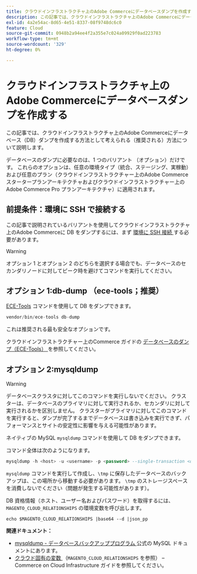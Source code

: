 ```yaml
---
title: クラウドインフラストラクチャ上のAdobe Commerceにデータベースダンプを作成する
description: この記事では、クラウドインフラストラクチャ上のAdobe Commerceにデータベース（DB）ダンプを作成する方法として考えられる（推奨される）方法について説明します。
exl-id: 4a2e54ac-8d65-4e51-8337-08f9748dc6c0
feature: Cloud
source-git-commit: 0948b2a94ee4f2a355e7c024a09929f0ad223783
workflow-type: tm+mt
source-wordcount: '329'
ht-degree: 0%

---
```


# クラウドインフラストラクチャ上のAdobe Commerceにデータベースダンプを作成する

この記事では、クラウドインフラストラクチャ上のAdobe Commerceにデータベース（DB）ダンプを作成する方法として考えられる（推奨される）方法について説明します。

データベースのダンプに必要なのは、1 つのバリアント （オプション）だけです。 これらのオプションは、任意の環境タイプ（統合、ステージング、実稼動）および任意のプラン（クラウドインフラストラクチャー上のAdobe Commerce スタータープランアーキテクチャおよびクラウドインフラストラクチャー上のAdobe Commerce Pro プランアーキテクチャ）に適用されます。

## 前提条件：環境に SSH で接続する

この記事で説明されているバリアントを使用してクラウドインフラストラクチャ上のAdobe Commerceに DB をダンプするには、まず [ 環境に SSH 接続 ](https://experienceleague.adobe.com/docs/commerce-cloud-service/user-guide/develop/secure-connections.html?lang=ja) する必要があります。

>[!WARNING]
>
>オプション 1 とオプション 2 のどちらを選択する場合でも、データベースのセカンダリノードに対してピーク時を避けてコマンドを実行してください。

## オプション 1:db-dump （**ece-tools；推奨**）

[ECE-Tools](https://experienceleague.adobe.com/docs/commerce-cloud-service/user-guide/dev-tools/ece-tools/update-package.html?lang=ja) コマンドを使用して DB をダンプできます。

```php
vendor/bin/ece-tools db-dump
```

これは推奨される最も安全なオプションです。

クラウドインフラストラクチャー上のCommerce ガイドの [ データベースのダンプ（ECE-Tools） ](https://experienceleague.adobe.com/docs/commerce-cloud-service/user-guide/develop/storage/database-dump.html?lang=ja) を参照してください。

## オプション 2:mysqldump

>[!WARNING]
>
>データベースクラスタに対してこのコマンドを実行しないでください。 クラスターは、データベースのプライマリに対して実行されるか、セカンダリに対して実行されるかを区別しません。 クラスターがプライマリに対してこのコマンドを実行すると、ダンプが完了するまでデータベースは書き込みを実行できず、パフォーマンスとサイトの安定性に影響を与える可能性があります。

ネイティブの MySQL `mysqldump` コマンドを使用して DB をダンプできます。

コマンド全体は次のようになります。

```sql
mysqldump -h <host> -u <username> -p <password> --single-transaction <db_name> | gzip > /tmp/<dump_name>.sql.gz
```

`mysqldump` コマンドを実行して作成し、`\tmp` に保存したデータベースのバックアップは、この場所から移動する必要があります。 `\tmp` のストレージスペースを消費しないでください（問題が発生する可能性があります）。

DB 資格情報（ホスト、ユーザー名およびパスワード）を取得するには、`MAGENTO_CLOUD_RELATIONSHIPS` の環境変数を呼び出します。

```
echo $MAGENTO_CLOUD_RELATIONSHIPS |base64 --d |json_pp
```

**関連ドキュメント：**

* [mysqldump - データベースバックアッププログラム ](https://dev.mysql.com/doc/refman/8.0/en/mysqldump.html) 公式の MySQL ドキュメントにあります。
* [ クラウド固有の変数 ](https://experienceleague.adobe.com/docs/commerce-cloud-service/user-guide/configure/env/stage/variables-cloud.html?lang=ja) （`MAGENTO_CLOUD_RELATIONSHIPS` を参照） – Commerce on Cloud Infrastructure ガイドを参照してください。

